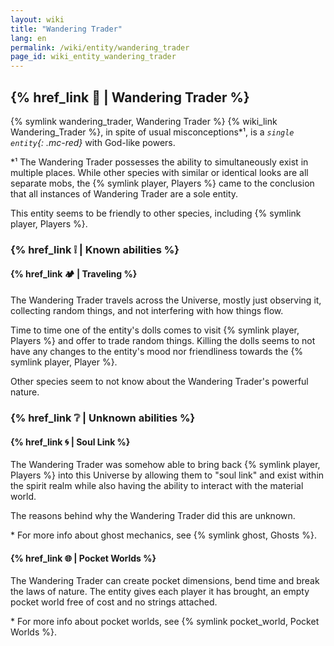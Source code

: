```yaml
---
layout: wiki
title: "Wandering Trader"
lang: en
permalink: /wiki/entity/wandering_trader
page_id: wiki_entity_wandering_trader
---
```


## {% href_link 🔗 | Wandering Trader %}
{% symlink wandering_trader, Wandering Trader %} {% wiki_link Wandering_Trader %}, in spite of usual misconceptions*¹, is a _`single entity`{: .mc-red}_ with God-like powers.

\*¹ The Wandering Trader possesses the ability to simultaneously exist in multiple places. While other species with similar or identical looks are all separate mobs, the {% symlink player, Players %} came to the conclusion that all instances of Wandering Trader are a sole entity.

This entity seems to be friendly to other species, including {% symlink player, Players %}.



### {% href_link ❕ | Known abilities %}
#### {% href_link 🏕️ | Traveling %}
The Wandering Trader travels across the Universe, mostly just observing it, collecting random things, and not interfering with how things flow.

Time to time one of the entity's dolls comes to visit {% symlink player, Players %} and offer to trade random things. Killing the dolls seems to not have any changes to the entity's mood nor friendliness towards the {% symlink player, Player %}.

Other species seem to not know about the Wandering Trader's powerful nature.



### {% href_link ❔ | Unknown abilities %}
#### {% href_link 🌀 | Soul Link %}
The Wandering Trader was somehow able to bring back {% symlink player, Players %} into this Universe by allowing them to "soul link" and exist within the spirit realm while also having the ability to interact with the material world.

The reasons behind why the Wandering Trader did this are unknown.

\* For more info about ghost mechanics, see {% symlink ghost, Ghosts %}.

#### {% href_link 🌐 | Pocket Worlds %}
The Wandering Trader can create pocket dimensions, bend time and break the laws of nature. The entity gives each player it has brought, an empty pocket world free of cost and no strings attached.

\* For more info about pocket worlds, see {% symlink pocket_world, Pocket Worlds %}.
